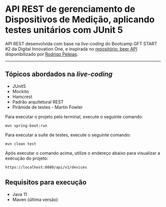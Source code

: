 # API REST de gerenciamento de Dispositivos de Medição, aplicando testes unitários com JUnit 5

API REST desenvolvida com base na _live-coding_ do Bootcamp GFT START #2 da Digital Innovation One, e inspirada no [repositório: beer API](https://github.com/rpeleias/beer_api_digital_innovation_one) disponibilizado por [Rodrigo Peleias](https://github.com/rpeleias).<br>

---
## Tópicos abordados na *live-coding*
* JUnit5
* Mockito
* Hamcrest
* Padrão arquitetural REST
* Pirâmide de testes - Martin Fowler

Para executar o projeto pelo terminal, execute o seguinte comando:

```
mvn spring-boot:run
```
Para executar a suíte de testes, execute o seguinte comando:

```
mvn clean test
```
Após executar o comando acima, utilize o endereço abaixo para visualizar a execução do projeto:

```
https://localhost:8080/api/v1/devices
```
## Requisitos para execução
* Java 11
* Maven (última versão)